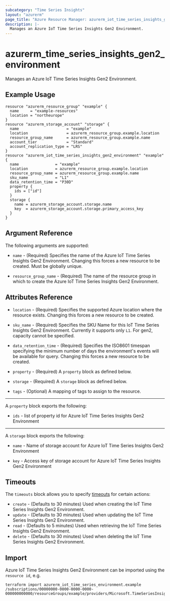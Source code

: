 ```yaml
---
subcategory: "Time Series Insights"
layout: "azurerm"
page_title: "Azure Resource Manager: azurerm_iot_time_series_insights_gen2_environment"
description: |-
  Manages an Azure IoT Time Series Insights Gen2 Environment.
---
```


# azurerm_time_series_insights_gen2_environment

Manages an Azure IoT Time Series Insights Gen2 Environment.

## Example Usage

```hcl
resource "azurerm_resource_group" "example" {
  name     = "example-resources"
  location = "northeurope"
}
resource "azurerm_storage_account" "storage" {
  name                     = "example"
  location                 = azurerm_resource_group.example.location
  resource_group_name      = azurerm_resource_group.example.name
  account_tier             = "Standard"
  account_replication_type = "LRS"
}
resource "azurerm_iot_time_series_insights_gen2_environment" "example" {
  name                = "example"
  location            = azurerm_resource_group.example.location
  resource_group_name = azurerm_resource_group.example.name
  sku_name            = "L1"
  data_retention_time = "P30D"
  property {
    ids = ["id"]
  }
  storage {
    name = azurerm_storage_account.storage.name
    key  = azurerm_storage_account.storage.primary_access_key
  }
}
```

## Argument Reference

The following arguments are supported:

* `name` - (Required) Specifies the name of the Azure IoT Time Series Insights Gen2 Environment. Changing this forces a new resource to be created. Must be globally unique.

* `resource_group_name` - (Required) The name of the resource group in which to create the Azure IoT Time Series Insights Gen2 Environment.

## Attributes Reference

* `location` - (Required) Specifies the supported Azure location where the resource exists. Changing this forces a new resource to be created.

* `sku_name` - (Required) Specifies the SKU Name for this IoT Time Series Insights Gen2 Environment. Currently it supports only `L1`. For gen2, capacity cannot be specified.

* `data_retention_time` - (Required) Specifies the ISO8601 timespan specifying the minimum number of days the environment's events will be available for query. Changing this forces a new resource to be created.

* `property` - (Required) A `property` block as defined below.

* `storage` - (Required) A `storage` block as defined below.

* `tags` - (Optional) A mapping of tags to assign to the resource.

---

A `property` block exports the following:

* `ids` - list of property id for Azure IoT Time Series Insights Gen2 Environment

---

A `storage` block exports the following:

* `name` - Name of storage account for Azure IoT Time Series Insights Gen2 Environment

* `key` - Access key of storage account for Azure IoT Time Series Insights Gen2 Environment

## Timeouts

The `timeouts` block allows you to specify [timeouts](https://www.terraform.io/docs/configuration/resources.html#timeouts) for certain actions:

* `create` - (Defaults to 30 minutes) Used when creating the IoT Time Series Insights Gen2 Environment.
* `update` - (Defaults to 30 minutes) Used when updating the IoT Time Series Insights Gen2 Environment.
* `read` - (Defaults to 5 minutes) Used when retrieving the IoT Time Series Insights Gen2 Environment.
* `delete` - (Defaults to 30 minutes) Used when deleting the IoT Time Series Insights Gen2 Environment.

## Import

Azure IoT Time Series Insights Gen2 Environment can be imported using the `resource id`, e.g.

```shell
terraform import azurerm_iot_time_series_environment.example /subscriptions/00000000-0000-0000-0000-000000000000/resourceGroups/example/providers/Microsoft.TimeSeriesInsights/environments/example
```
